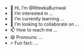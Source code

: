 - 👋 Hi, I’m @RiteekaBurnwal
- 👀 I’m interested in ...
- 🌱 I’m currently learning ...
- 💞️ I’m looking to collaborate on ...
- 📫 How to reach me ...
- 😄 Pronouns: ...
- ⚡ Fun fact: ...

<!---
RiteekaBurnwal/RiteekaBurnwal is a ✨ special ✨ repository because its `README.md` (this file) appears on your GitHub profile.
You can click the Preview link to take a look at your changes.
--->
